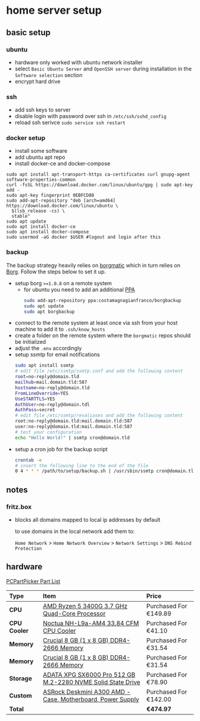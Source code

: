 # home server setup

## basic setup

### ubuntu

* hardware only worked with ubuntu network installer
* select `Basic Ubuntu Server` and `OpenSSH server` during installation in the `Software selection` section
* encrypt hard drive

### ssh

* add ssh keys to server
* disable login with password over ssh in `/etc/ssh/sshd_config`
* reload ssh serivce `sudo service ssh restart`

### docker setup

* install some software
* add ubuntu apt repo
* install docker-ce and docker-compose

```
sudo apt install apt-transport-https ca-certificates curl gnupg-agent software-properties-common
curl -fsSL https://download.docker.com/linux/ubuntu/gpg | sudo apt-key add -
sudo apt-key fingerprint 0EBFCD88
sudo add-apt-repository "deb [arch=amd64] https://download.docker.com/linux/ubuntu \
  $(lsb_release -cs) \
  stable"
sudo apt update
sudo apt install docker-ce
sudo apt install docker-compose
sudo usermod -aG docker $USER #logout and login after this
```

### backup

The backup strategy heavily relies on [borgmatic](https://torsion.org/borgmatic/) which in turn relies on [Borg](https://www.borgbackup.org/). Follow the steps below to set it up.

* setup borg `>=1.0.8`  on a remote system
  * for ubuntu you need to add an additional [PPA](https://launchpad.net/~costamagnagianfranco/+archive/ubuntu/borgbackup)
    ```bash
    sudo add-apt-repository ppa:costamagnagianfranco/borgbackup
    sudo apt update
    sudo apt borgbackup
    ```
* connect to the remote system at least once via ssh from your host machine to add it to `.ssh/know_hosts`
* create a folder on the remote system where the `borgmatic` repos should be initialized
* adjust the `.env` accordingly
* setup ssmtp for email notifications
  ```bash
  sudo apt install ssmtp
  # edit file /etc/ssmtp/ssmtp.conf and add the following content
  root=no-reply@domain.tld
  mailhub=mail.domain.tld:587
  hostname=no-reply@domain.tld
  FromLineOverride=YES
  UseSTARTTLS=YES
  AuthUser=no-reply@domain.tdl
  AuthPass=secret
  # edit file /etc/ssmtp/revaliases and add the following content
  root:no-reply@domain.tld:mail.domain.tld:587
  user:no-reply@domain.tld:mail.domain.tld:587
  # test your configuration
  echo "Hello World!" | ssmtp cron@domain.tld
  ```
* setup a cron job for the backup script
  ```bash
  crontab -e
  # insert the following line to the end of the file
  0 4 * * * /path/to/setup/backup.sh | /usr/sbin/ssmtp cron@domain.tld
  ```

## notes

### fritz.box

* blocks all domains mapped to local ip addresses by default

  to use domains in the local network add them to:

  `Home Network` > `Home Network Overview` > `Network Settings` > `DNS Rebind Protection`

## hardware

[PCPartPicker Part List](https://de.pcpartpicker.com/list/LMGFK4)

Type|Item|Price
:----|:----|:----
**CPU** | [AMD Ryzen 5 3400G 3.7 GHz Quad-Core Processor](https://de.pcpartpicker.com/product/XP6qqs/amd-ryzen-5-3400g-37-ghz-quad-core-processor-yd3400c5fhbox) | Purchased For €149.89
**CPU Cooler** | [Noctua NH-L9a-AM4 33.84 CFM CPU Cooler](https://de.pcpartpicker.com/product/DZfhP6/noctua-nh-l9a-am4-338-cfm-cpu-cooler-nh-l9a-am4) | Purchased For €41.10
**Memory** | [Crucial 8 GB (1 x 8 GB) DDR4-2666 Memory](https://de.pcpartpicker.com/product/2YdxFT/crucial-8gb-1-x-8gb-ddr4-2666-memory-ct8g4sfs8266) | Purchased For €31.54
**Memory** | [Crucial 8 GB (1 x 8 GB) DDR4-2666 Memory](https://de.pcpartpicker.com/product/2YdxFT/crucial-8gb-1-x-8gb-ddr4-2666-memory-ct8g4sfs8266) | Purchased For €31.54
**Storage** | [ADATA XPG SX6000 Pro 512 GB M.2-2280 NVME Solid State Drive](https://de.pcpartpicker.com/product/VwbwrH/adata-xpg-sx6000-pro-512-gb-m2-2280-solid-state-drive-asx6000pnp-512gt-c) | Purchased For €78.90
**Custom**| [ASRock Deskmini A300 AMD - Case, Motherboard, Power Supply](https://www.asrock.com/nettop/AMD/DeskMini%20A300%20Series/index.asp) | Purchased For €142.00
**Total** | | **€474.97**
